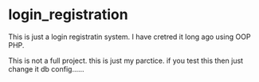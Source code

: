 # login_registration
This is just a login registratin system. I have cretred it long ago using OOP PHP.

This is not a full project. this is just my parctice.
if you test this then just change it db config......
